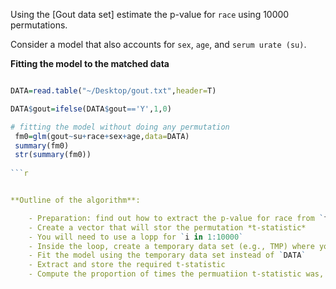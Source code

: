 
Using the [Gout data set] estimate the p-value for `race` using 10000 permutations.

Consider a model that also accounts for `sex`, `age`, and `serum urate (su)`.


**Fitting the model to the matched data**

```r

DATA=read.table("~/Desktop/gout.txt",header=T)

DATA$gout=ifelse(DATA$gout=='Y',1,0)

# fitting the model without doing any permutation
 fm0=glm(gout~su+race+sex+age,data=DATA)
 summary(fm0)
 str(summary(fm0))
 
```r


**Outline of the algorithm**:

	- Preparation: find out how to extract the p-value for race from `fm0` (see code above)
	- Create a vector that will stor the permutation *t-statistic*
	- You will need to use a lopp for `i in 1:10000`
    - Inside the loop, create a temporary data set (e.g., TMP) where you permute only the column corresponding to `race`
    - Fit the model using the temporary data set instead of `DATA`
    - Extract and store the required t-statistic
	- Compute the proportion of times the permuatiion t-statistic was, in absolute, value greater or equal than the one in `fm0` (also in absolute value).
	
	

